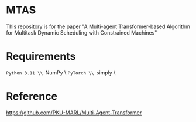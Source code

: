 # MTAS
This repository is for the paper "A Multi-agent Transformer-based Algorithm for Multitask Dynamic Scheduling with Constrained Machines"

# Requirements
`Python 3.11 \\
`NumPy \\
`PyTorch \\
`simply \\

# Reference
https://github.com/PKU-MARL/Multi-Agent-Transformer
